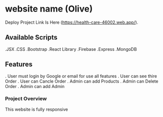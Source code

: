# website name (Olive)

Deploy Project Link Is Here (https://health-care-46002.web.app/).

## Available Scripts

.JSX
.CSS
.Bootstrap
.React Library
.Firebase
.Express
.MongoDB

## Features

. User must login by Google or email for use all features
. User can see thire Order
. User can Cancle Order
. Admin can add Products
. Admin can Delete Order
. Admin can add Admin

### Project Overview

This website is fully responsive
